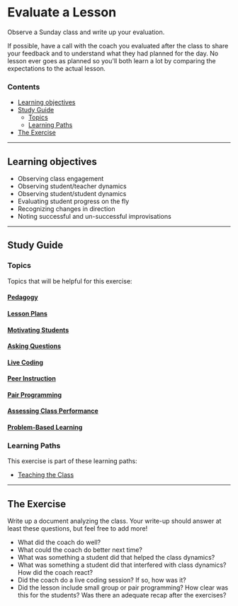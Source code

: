 # Evaluate a Lesson

Observe a Sunday class and write up your evaluation.

If possible, have a call with the coach you evaluated after the class to share your feedback and to understand what they had planned for the day.  No lesson ever goes as planned so you'll both learn a lot by comparing the expectations to the actual lesson.

### Contents

- [Learning objectives](#learning-objectives)
- [Study Guide](#study-guide)
  - [Topics](#topics)
  - [Learning Paths](#learning-paths)
- [The Exercise](#the-exercise)

---

## Learning objectives

- Observing class engagement
- Observing student/teacher dynamics
- Observing student/student dynamics
- Evaluating student progress on the fly
- Recognizing changes in direction
- Noting successful and un-successful improvisations

---

## Study Guide

### Topics

Topics that will be helpful for this exercise:

#### [Pedagogy](../topics/pedagogy.md)

#### [Lesson Plans](../topics/lesson-plans.md)

#### [Motivating Students](../topics/motivating-students.md)

#### [Asking Questions](../topics/asking-questions.md)

#### [Live Coding](../topics/live-coding.md)

#### [Peer Instruction](../topics/peer-instruction.md)

#### [Pair Programming](../topics/pair-programming.md)

#### [Assessing Class Performance](../topics/assessing-class-performance.md)

#### [Problem-Based Learning](../topics/problem-based-learning.md)

### Learning Paths

This exercise is part of these learning paths:

- [Teaching the Class](../learning-paths/teaching-the-class.md)

---

## The Exercise

Write up a document analyzing the class.  Your write-up should answer at least these questions, but feel free to add more!

- What did the coach do well?
- What could the coach do better next time?
- What was something a student did that helped the class dynamics?
- What was something a student did that interfered with class dynamics? How did the coach react?
- Did the coach do a live coding session? If so, how was it?
- Did the lesson include small group or pair programming? How clear was this for the students? Was there an adequate recap after the exercises?


